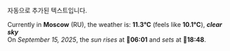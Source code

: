 
자동으로 추가된 텍스트입니다.

<!--START_SECTION:weather:moscow-->
Currently in **Moscow** (RU), the weather is: **11.3°C** (feels like **10.1°C**), ***clear sky***<br/>
On *September 15, 2025*, the *sun rises* at 🌅**06:01** and *sets* at 🌇**18:48**.
<!--END_SECTION:weather-->
